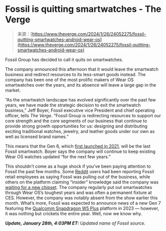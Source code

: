 <!--yml
category: 未分类
date: 2024-05-27 15:15:18
-->

# Fossil is quitting smartwatches - The Verge

> 来源：[https://www.theverge.com/2024/1/26/24052275/fossil-quitting-smartwatches-android-wear-os](https://www.theverge.com/2024/1/26/24052275/fossil-quitting-smartwatches-android-wear-os)

Fossil Group has decided to call it quits on smartwatches.

The company announced this afternoon that it would leave the smartwatch business and redirect resources to its less-smart goods instead. The company has been one of the most prolific makers of Wear OS smartwatches over the years, and its absence will leave a large gap in the market.

“As the smartwatch landscape has evolved significantly over the past few years, we have made the strategic decision to exit the smartwatch business,” Jeff Boyer, Fossil executive vice President and chief operating officer, tells *The Verge*. “Fossil Group is redirecting resources to support our core strength and the core segments of our business that continue to provide strong growth opportunities for us: designing and distributing exciting traditional watches, jewelry, and leather goods under our own as well as licensed brand names.”

This means that the Gen 6, which [first launched in 2021](/22764448/fossil-gen-6-smartwatch-review), will be the last Fossil smartwatch. Boyer says the company will continue to keep existing Wear OS watches updated “for the next few years.”

This shouldn’t come as a huge shock if you’ve been paying attention to Fossil the past few months. Some [Reddit](https://www.reddit.com/r/WearOS/comments/18js0zt/there_will_be_no_new_fossil_gen7/) users had been reporting Fossil retail employees as saying Fossil was pulling out of the business, while others on the platform claiming “insider” knowledge said the company was [waiting for a new chipset](https://www.reddit.com/r/WearOS/comments/18js0zt/comment/kdnjd1w/?utm_source=share&utm_medium=web2x&context=3). The company regularly put out smartwatches through Wear OS’s toughest years and was often a permanent fixture at CES. However, the company was notably absent from the show earlier this month. What’s more, Fossil was expected to announce news of a new Gen 7 featuring the [Qualcomm Snapdragon W5 Plus](/2022/7/19/23268272/qualcomm-snapdragon-w5-wearables-processor) platform in 2023 — however, it was nothing but crickets the entire year. Well, now we know why.

***Update, January 28th, 4:03PM ET:** Updated name of Fossil source.*
